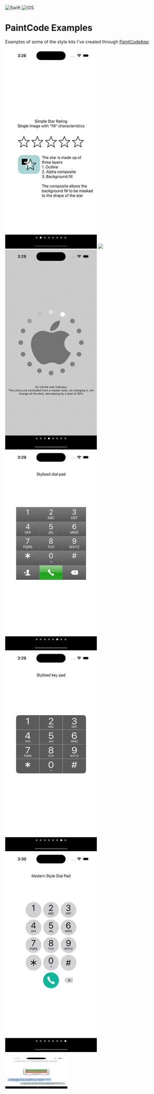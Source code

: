 ![Swift](https://img.shields.io/badge/Swift-5.0-orange) ![iOS](https://img.shields.io/badge/iOS-12.0-orange)

#  PaintCode Examples

Examples of some of the style kits I've created through [PaintCodeApp](https://www.paintcodeapp.com) 

![](Snapshots/Stars.gif)      ![](Snapshots/Battery.gif)   ![](Snapshots/InfinateWait.gif)
![](Snapshots/DialPad01.gif)  ![](Snapshots/DialPad02.gif) ![](Snapshots/DialPad03.gif)
 
<img src="Snapshots/SpitImages.png" width="200" height="100">
